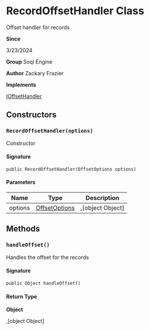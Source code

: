 # RecordOffsetHandler Class

Offset handler for records

**Since** 

3/23/2024

**Group** Soql Engine

**Author** Zackary Frazier

**Implements**

[IOffsetHandler](IOffsetHandler.md)

## Constructors
### `RecordOffsetHandler(options)`

Constructor

#### Signature
```apex
public RecordOffsetHandler(OffsetOptions options)
```

#### Parameters
| Name | Type | Description |
|------|------|-------------|
| options | [OffsetOptions](OffsetOptions.md) | ,[object Object] |

## Methods
### `handleOffset()`

Handles the offset for the records

#### Signature
```apex
public Object handleOffset()
```

#### Return Type
**Object**

,[object Object]
